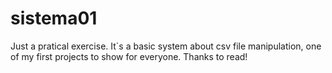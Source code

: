 # sistema01
Just a pratical exercise.
It`s a basic system about csv file manipulation, one of my first projects to show for everyone.
Thanks to read!
